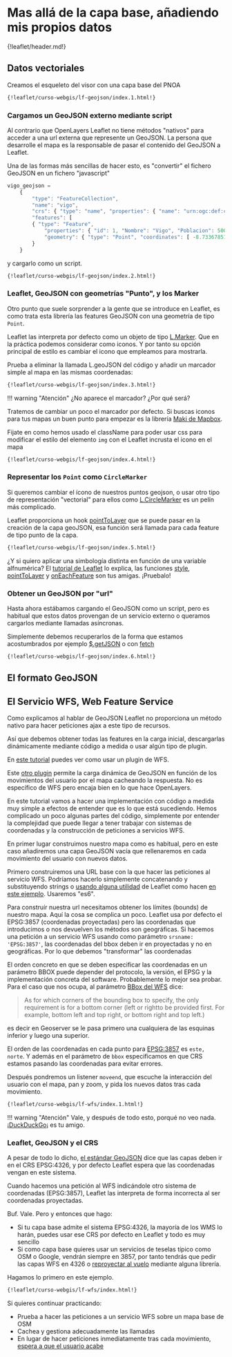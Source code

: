 # Mas allá de la capa base, añadiendo mis propios datos

{!leaflet/header.md!}

## Datos vectoriales

Creamos el esqueleto del visor con una capa base del PNOA

```html
{!leaflet/curso-webgis/lf-geojson/index.1.html!}
```

### Cargamos un GeoJSON externo mediante script

Al contrario que OpenLayers Leaflet no tiene métodos "nativos" para acceder a una url externa que represente un GeoJSON. La persona que desarrolle el mapa es la responsable de pasar el contenido del GeoJSON a Leaflet.

Una de las formas más sencillas de hacer esto, es "convertir" el fichero GeoJSON en un fichero "javascript"
    
```javascript hl_lines="1"
vigo_geojson = 
    {
        "type": "FeatureCollection",
        "name": "vigo",
        "crs": { "type": "name", "properties": { "name": "urn:ogc:def:crs:OGC:1.3:CRS84" } },
        "features": [
        { "type": "Feature", 
            "properties": { "id": 1, "Nombre": "Vigo", "Poblacion": 500000 }, 
            "geometry": { "type": "Point", "coordinates": [ -8.733678516914864, 42.219577180236797 ] } 
        }
    }
```
    
y cargarlo como un script.

```html hl_lines="19 30"
{!leaflet/curso-webgis/lf-geojson/index.2.html!}
```

### Leaflet, GeoJSON con geometrías "Punto", y los Marker

Otro punto que suele sorprender a la gente que se introduce en Leaflet, es como trata esta librería las features GeoJSON con una geometría de tipo `Point`.

Leaflet las interpreta por defecto como un objeto de tipo [L.Marker](https://leafletjs.com/reference-1.3.4.html#marker). Que en la práctica podemos considerar como iconos. Y por tanto su opción principal de estilo es cambiar el icono que empleamos para mostrarla.
    
Prueba a eliminar la llamada L.geoJSON del código y añadir un marcador simple al mapa en las mismas coordenadas:

```html
{!leaflet/curso-webgis/lf-geojson/index.3.html!}
```

!!! warning "Atención"
    ¿No aparece el marcador? ¿Por qué será?


Tratemos de cambiar un poco el marcador por defecto. Si buscas iconos para tus mapas un buen punto para empezar es la librería [Maki de Mapbox](https://www.mapbox.com/maki-icons/).
    
Fijate en como hemos usado el className para poder usar css para modificar el estilo del elemento `img` con el Leaflet incrusta el icono en el mapa

```html
{!leaflet/curso-webgis/lf-geojson/index.4.html!}
```

### Representar los `Point` como `CircleMarker`

Si queremos cambiar el ícono de nuestros puntos geojson, o usar otro tipo de representación "vectorial" para ellos como [L.CircleMarker](https://leafletjs.com/reference-1.3.4.html#circlemarker) es un pelín más complicado.

Leaflet proporciona un hook [pointToLayer](https://leafletjs.com/reference-1.3.4.html#geojson-pointtolayer) que se puede pasar en la creación de la capa geoJSON, esa función será llamada para cada feature de tipo punto de la capa.

```html
{!leaflet/curso-webgis/lf-geojson/index.5.html!}
```

    
¿Y si quiero aplicar una simbología distinta en función de una variable alfnumérica? El [tutorial de Leaflet](https://leafletjs.com/examples/geojson/) lo explica, las funciones [style](https://leafletjs.com/reference-1.3.4.html#geojson-style), [pointToLayer](https://leafletjs.com/reference-1.3.4.html#geojson-pointtolayer) y [onEachFeature](https://leafletjs.com/reference-1.3.4.html#geojson-oneachfeature) son tus amigas. ¡Pruebalo!

### Obtener un GeoJSON por "url"

Hasta ahora estábamos cargando el GeoJSON como un script, pero es habitual que estos datos provengan de un servicio externo o queramos cargarlos mediante llamadas asíncronas.

Simplemente debemos recuperarlos de la forma que estamos acostumbrados por ejemplo [$.getJSON](https://api.jquery.com/jquery.getjson/) o con [fetch](https://developer.mozilla.org/en-US/docs/Web/API/Fetch_API)

```html
{!leaflet/curso-webgis/lf-geojson/index.6.html!}
```

## El formato GeoJSON

## El Servicio WFS, Web **Feature** Service

Como explicamos al hablar de GeoJSON Leaflet no proporciona un método nativo para hacer peticiones ajax a este tipo de recursos.
    
Así que debemos obtener todas las features en la carga inicial, descargarlas dinámicamente mediante código a medida o usar algún tipo de plugin.
    
En [este tutorial](https://mappinggis.com/2016/06/anadir-servicio-wfs-leaflet/) puedes ver como usar un plugin de WFS.
    
Este [otro plugin](https://github.com/stefanocudini/leaflet-layerjson) permite la carga dinámica de GeoJSON en función de los movimientos del usuario por el mapa cacheando la respuesta. No es específico de WFS pero encaja bien en lo que hace OpenLayers.
    
En este tutorial vamos a hacer una implementación con código a medida muy simple a efectos de entender que es lo que está sucediendo. Hemos complicado un poco algunas partes del código, simplemente por entender la complejidad que puede llegar a tener trabajar con sistemas de coordenadas y la construcción de peticiones a servicios WFS.
    
En primer lugar construimos nuestro mapa como es habitual, pero en este caso añadiremos una capa GeoJSON vacía que rellenaremos en cada movimiento del usuario con nuevos datos.
    
Primero construiremos una URL base con la que hacer las peticiones al servicio WFS. Podríamos hacerlo simplemente concatenando y substituyendo strings o [usando alguna utilidad](https://leafletjs.com/reference-1.3.4.html#util) de Leaflet como hacen [en este ejemplo](http://jsfiddle.net/expedio/8r1ncv6a/). Usaremos "es6".
    
Para construír nuestra url necesitamos obtener los límites (bounds) de nuestro mapa. Aquí la cosa se complica un poco. Leaflet usa por defecto el EPSG:3857 (coordenadas proyectadas) pero las coordenadas que introducimos o nos devuelven los métodos son geográficas. Si hacemos una petición a un servicio WFS usando como parámetro `srsname: 'EPSG:3857'`, las coordenadas del bbox deben ir en proyectadas y no en geográficas. Por lo que debemos "transformar" las coordenadas
    
El orden concreto en que se deben especificar las coordenadas en un parámetro BBOX puede depender del protocolo, la versión, el EPSG y la implementación concreta del software. Probablemente lo mejor sea probar. Para el caso que nos ocupa, al parámetro [BBox del WFS](http://docs.geoserver.org/latest/en/user/services/wfs/reference.html#getfeature) dice:

> As for which corners of the bounding box to specify, the only requirement is for a 
> bottom corner (left or rightto be provided first. For example, bottom left and top right,
> or bottom right and top left.)

es decir en Geoserver se le pasa primero una cualquiera de las esquinas inferior y luego una superior.
    
El orden de las coordenadas en cada punto para [EPSG:3857](http://epsg.io/3857) es `este, norte`. Y además en el parámetro de `bbox` especificamos en que CRS estamos pasando las coordenadas para evitar errores.
    
Después pondremos un listener `moveend`, que escuche la interacción del usuario con el mapa, pan y zoom, y pida los nuevos datos tras cada movimiento.

```html
{!leaflet/curso-webgis/lf-wfs/index.1.html!}
```

!!! warning "Atención"
    Vale, y después de todo esto, porqué no veo nada. ¡[DuckDuckGo](https://duckduckgo.com/)¡ es tu amigo.

### Leaflet, GeoJSON y el CRS

A pesar de todo lo dicho, [el estándar GeoJSON](https://tools.ietf.org/html/rfc7946#section-4) dice que las capas deben ir en el CRS EPSG:4326, y por defecto Leaflet espera que las coordenadas vengan en este sistema.
    
Cuando hacemos una petición al WFS indicándole otro sistema de coordenadas (EPSG:3857), Leaflet las interpreta de forma incorrecta al ser coordenadas proyectadas.
    
Buf. Vale. Pero y entonces que hago:
    
* Si tu capa base admite el sistema EPSG:4326, la mayoría de los WMS lo harán, puedes usar ese CRS por defecto en Leaflet y todo es muy sencillo
* Si como capa base quieres usar un servicios de teselas típico como OSM o Google, vendrán siempre en 3857, por tanto tendrás que pedir las capas WFS en 4326 o [reproyectar al vuelo](https://gis.stackexchange.com/questions/189126/leaflet-geojson-with-projected-coordinates-3857) mediante alguna librería.
    
Hagamos lo primero en este ejemplo.

```html hl_lines="25 49 63"
{!leaflet/curso-webgis/lf-wfs/index.html!}
```
    

Si quieres continuar practicando:

* Prueba a hacer las peticiones a un servicio WFS sobre un mapa base de OSM
* Cachea y gestiona adecuadamente las llamadas
* En lugar de hacer peticiones inmediatamente tras cada movimiento, [espera a que el usuario acabe](https://leafletjs.com/reference-1.3.4.html#util-throttle)